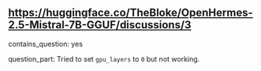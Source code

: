 ## https://huggingface.co/TheBloke/OpenHermes-2.5-Mistral-7B-GGUF/discussions/3

contains_question: yes

question_part: Tried to set `gpu_layers` to `0` but not working.